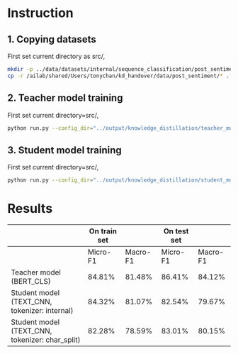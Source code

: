 # Instruction

## 1. Copying datasets
First set current directory as src/,

```bash
mkdir -p ../data/datasets/internal/sequence_classification/post_sentiment
cp -r /ailab/shared/Users/tonychan/kd_handover/data/post_sentiment/* ../data/datasets/internal/sequence_classification/post_sentiment/
```


## 2. Teacher model training
First set current directory=src/, 
```bash
python run.py --config_dir="../output/knowledge_distillation/teacher_model_cls"
```

## 3. Student model training
First set current directory=src/, 
```bash
python run.py --config_dir="../output/knowledge_distillation/student_model"
```

# Results
|                                                 | On train set |          | On test set |          |
|-------------------------------------------------|--------------|----------|-------------|----------|
|                                                 | Micro-F1     | Macro-F1 | Micro-F1    | Macro-F1 |
| Teacher model (BERT_CLS)                        | 84.81%       | 81.48%   | 86.41%      | 84.12%   |
| Student model (TEXT_CNN, tokenizer: internal)   | 84.32%       | 81.07%   | 82.54%      | 79.67%   |
| Student model (TEXT_CNN, tokenizer: char_split) | 82.28%       | 78.59%   | 83.01%      | 80.15%   |